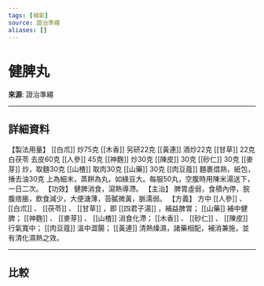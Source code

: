 ```yaml
---
tags: [補氣]
source: 證治準繩
aliases: []
---
```


# 健脾丸

**來源**: 證治準繩  

---

## 詳細資料
【製法用量】 [[白朮]] 炒75克 [[木香]] 另研22克 [[黃連]] 酒炒22克 [[甘草]] 22克
白茯苓
去皮60克 [[人參]] 45克 [[神麴]] 炒30克 [[陳皮]] 30克 [[砂仁]] 30克 [[麥芽]] 炒，取麵30克 [[山楂]] 取肉30克 [[山藥]] 30克 [[肉豆蔻]] 麵裹煨熟，紙包，捶去油30克
上為細末，蒸餅為丸，如綠豆大。每服50丸，空腹時用陳米湯送下，一日二次。
【功效】
健脾消食，瀉熱導滯。
【主治】
脾胃虛弱，食積內停，脘腹痞脹，飲食減少，大便溏薄，苔膩微黃，脈濡弱。
【方義】
方中 [[人參]] 、 [[白朮]] 、 [[茯苓]] 、 [[甘草]] ，即 [[四君子湯]] ，補益脾胃； [[山藥]] 補中健脾； [[神麴]] 、 [[麥芽]] 、 [[山楂]] 消食化滯； [[木香]] 、 [[砂仁]] 、 [[陳皮]] 行氣寬中； [[肉豆蔻]] 溫中澀腸； [[黃連]] 清熱燥濕，諸藥相配，補消兼施，並有清化濕熱之效。

---

## 比較
